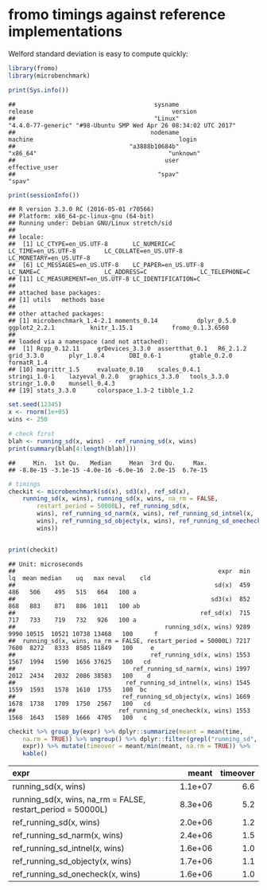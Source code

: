 

# fromo timings against reference implementations

Welford standard deviation is easy to compute quickly:




```r
library(fromo)
library(microbenchmark)

print(Sys.info())
```

```
##                                       sysname                                       release                                       version 
##                                       "Linux"                            "4.4.0-77-generic" "#98-Ubuntu SMP Wed Apr 26 08:34:02 UTC 2017" 
##                                      nodename                                       machine                                         login 
##                                "a3888b10684b"                                      "x86_64"                                     "unknown" 
##                                          user                                effective_user 
##                                        "spav"                                        "spav"
```

```r
print(sessionInfo())
```

```
## R version 3.3.0 RC (2016-05-01 r70566)
## Platform: x86_64-pc-linux-gnu (64-bit)
## Running under: Debian GNU/Linux stretch/sid
## 
## locale:
##  [1] LC_CTYPE=en_US.UTF-8       LC_NUMERIC=C               LC_TIME=en_US.UTF-8        LC_COLLATE=en_US.UTF-8     LC_MONETARY=en_US.UTF-8   
##  [6] LC_MESSAGES=en_US.UTF-8    LC_PAPER=en_US.UTF-8       LC_NAME=C                  LC_ADDRESS=C               LC_TELEPHONE=C            
## [11] LC_MEASUREMENT=en_US.UTF-8 LC_IDENTIFICATION=C       
## 
## attached base packages:
## [1] utils   methods base   
## 
## other attached packages:
## [1] microbenchmark_1.4-2.1 moments_0.14           dplyr_0.5.0            ggplot2_2.2.1          knitr_1.15.1           fromo_0.1.3.6560      
## 
## loaded via a namespace (and not attached):
##  [1] Rcpp_0.12.11     grDevices_3.3.0  assertthat_0.1   R6_2.1.2         grid_3.3.0       plyr_1.8.4       DBI_0.6-1        gtable_0.2.0     formatR_1.4     
## [10] magrittr_1.5     evaluate_0.10    scales_0.4.1     stringi_1.0-1    lazyeval_0.2.0   graphics_3.3.0   tools_3.3.0      stringr_1.0.0    munsell_0.4.3   
## [19] stats_3.3.0      colorspace_1.3-2 tibble_1.2
```

```r
set.seed(12345)
x <- rnorm(1e+05)
wins <- 250

# check first
blah <- running_sd(x, wins) - ref_running_sd(x, wins)
print(summary(blah[4:length(blah)]))
```

```
##     Min.  1st Qu.   Median     Mean  3rd Qu.     Max. 
## -8.8e-15 -3.1e-15 -4.0e-16 -6.0e-16  2.0e-15  6.7e-15
```

```r
# timings
checkit <- microbenchmark(sd(x), sd3(x), ref_sd(x), 
    running_sd(x, wins), running_sd(x, wins, na_rm = FALSE, 
        restart_period = 50000L), ref_running_sd(x, 
        wins), ref_running_sd_narm(x, wins), ref_running_sd_intnel(x, 
        wins), ref_running_sd_objecty(x, wins), ref_running_sd_onecheck(x, 
        wins))


print(checkit)
```

```
## Unit: microseconds
##                                                         expr  min   lq  mean median    uq   max neval    cld
##                                                        sd(x)  459  486   506    495   515   664   100 a     
##                                                       sd3(x)  852  868   883    871   886  1011   100 ab    
##                                                    ref_sd(x)  715  717   733    719   732   926   100 a     
##                                          running_sd(x, wins) 9289 9990 10515  10521 10738 13468   100      f
##  running_sd(x, wins, na_rm = FALSE, restart_period = 50000L) 7217 7600  8272   8333  8505 11849   100     e 
##                                      ref_running_sd(x, wins) 1553 1567  1994   1590  1656 37625   100   cd  
##                                 ref_running_sd_narm(x, wins) 1997 2012  2434   2032  2086 38583   100    d  
##                               ref_running_sd_intnel(x, wins) 1545 1559  1593   1578  1610  1755   100  bc   
##                              ref_running_sd_objecty(x, wins) 1669 1678  1738   1709  1750  2567   100   cd  
##                             ref_running_sd_onecheck(x, wins) 1553 1568  1643   1589  1666  4705   100   c
```

```r
checkit %>% group_by(expr) %>% dplyr::summarize(meant = mean(time, 
    na.rm = TRUE)) %>% ungroup() %>% dplyr::filter(grepl("running_sd", 
    expr)) %>% mutate(timeover = meant/min(meant, na.rm = TRUE)) %>% 
    kable()
```



|expr                                                        |   meant| timeover|
|:-----------------------------------------------------------|-------:|--------:|
|running_sd(x, wins)                                         | 1.1e+07|      6.6|
|running_sd(x, wins, na_rm = FALSE, restart_period = 50000L) | 8.3e+06|      5.2|
|ref_running_sd(x, wins)                                     | 2.0e+06|      1.2|
|ref_running_sd_narm(x, wins)                                | 2.4e+06|      1.5|
|ref_running_sd_intnel(x, wins)                              | 1.6e+06|      1.0|
|ref_running_sd_objecty(x, wins)                             | 1.7e+06|      1.1|
|ref_running_sd_onecheck(x, wins)                            | 1.6e+06|      1.0|


